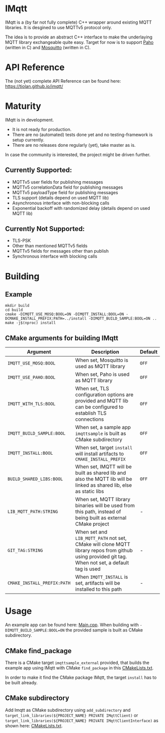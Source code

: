 # IMqtt
IMqtt is a (by far not fully complete) C++ wrapper around existing MQTT libraries. It is desgined to use MQTTv5 protocol only.

The idea is to provide an abstract C++ interface to make the underlaying MQTT library exchangeable quite easy.
Target for now is to support [Paho](https://github.com/eclipse/paho.mqtt.c) (written in C) and [Mosquitto](https://github.com/eclipse/mosquitto) (written in C).

# API Reference
The (not yet) complete API Reference can be found here: https://tiolan.github.io/imqtt/

# Maturity
IMqtt is in development.
- It is not ready for production.
- There are no (automated) tests done yet and no testing-framework is setup currently.
- There are no releases done regularly (yet), take master as is.

In case the community is interested, the project might be driven further.

## Currently Supported:
- MQTTv5 user fields for publishing messages
- MQTTv5 correlationData field for publishing messages
- MQTTv5 payloadType field for publishing messages
- TLS support (details depend on used MQTT lib)
- Asynchronous interface with non-blocking calls
- Exponential backoff with randomized delay (details depend on used MQTT lib)
## Currently Not Supported:
- TLS-PSK
- Other than mentioned MQTTv5 fields
- MQTTv5 fields for messages other than publish
- Synchronous interface with blocking calls

# Building
## Example
~~~
mkdir build
cd build
cmake -DIMQTT_USE_MOSQ:BOOL=ON -DIMQTT_INSTALL:BOOL=ON -DCMAKE_INSTALL_PREFIX:PATH=../install -DIMQTT_BUILD_SAMPLE:BOOL=ON ..
make -j$(nproc) install
~~~
## CMake arguments for building IMqtt
| Argument                    | Description                                                                                                                                       | Default |
| --------------------------- | ------------------------------------------------------------------------------------------------------------------------------------------------- | ------- |
| `IMQTT_USE_MOSQ:BOOL`       | When set, Mosquitto is used as MQTT library                                                                                                       | `OFF`   |
| `IMQTT_USE_PAHO:BOOL`       | When set, Paho is used as MQTT library                                                                                                            | `OFF`   |
| `IMQTT_WITH_TLS:BOOL`       | When set, TLS configuration options are provided and MQTT lib can be configured to establish TLS connections                                      | `OFF`   |
| `IMQTT_BUILD_SAMPLE:BOOL`   | When set, a sample app `imqttsample` is built as CMake subdirectory                                                                               | `OFF`   |
| `IMQTT_INSTALL:BOOL`        | When set, target `install` will install artifacts to `CMAKE_INSTALL_PREFIX`                                                                       | `OFF`   |
| `BUILD_SHARED_LIBS:BOOL`    | When set, IMQTT will be built as shared lib and also the MQTT lib will be linked as shared lib, else as static libs                               | `OFF`   |
| `LIB_MQTT_PATH:STRING`      | When set, MQTT library binaries will be used from this path, instead of being built as external CMake project                                     | -       |
| `GIT_TAG:STRING`            | When set and `LIB_MQTT_PATH` not set, CMake will clone MQTT library repos from github using provided git tag. When not set, a default tag is used | -       |
| `CMAKE_INSTALL_PREFIX:PATH` | When `IMQTT_INSTALL` is set, artifacts will be installed to this path                                                                             | -       |

# Usage
An example app can be found here: [Main.cpp](src/Sample/Main.cpp).
When building with `-DIMQTT_BUILD_SAMPLE:BOOL=ON` the provided sample is built as CMake subdirectory.
## CMake find_package
There is a CMake target `imqttsample_external` provided, that builds the example app using IMqtt with CMake `find_package` in this [CMakeLists.txt](src/Sample/CMakeLists.txt).

In order to make it find the CMake package IMqtt, the target `install` has to be built already.

## CMake subdirectory
Add Imqtt as CMake subdirectory using `add_subdirectory` and `target_link_libraries(${PROJECT_NAME} PRIVATE IMqttClient)` or `target_link_libraries(${PROJECT_NAME} PRIVATE IMqttClientInterface)` as shown here: [CMakeLists.txt](src/Sample/CMakeLists.txt).
